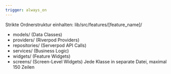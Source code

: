 ```yaml
---
trigger: always_on
---
```


Strikte Ordnerstruktur einhalten:
lib/src/features/[feature_name]/
- models/ (Data Classes)
- providers/ (Riverpod Providers)  
- repositories/ (Serverpod API Calls)
- services/ (Business Logic)
- widgets/ (Feature Widgets)
- screens/ (Screen-Level Widgets)
Jede Klasse in separate Datei, maximal 150 Zeilen